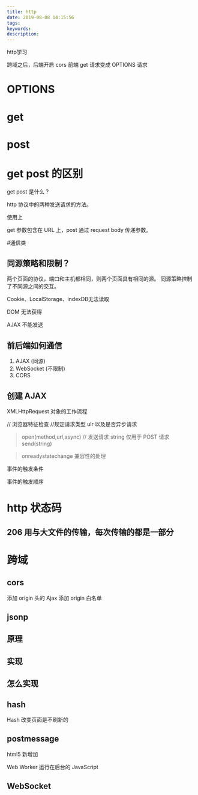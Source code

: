 ```yaml
---
title: http
date: 2019-08-08 14:15:56
tags:
keywords:
description:
---
```

http学习

<!-- more -->

跨域之后，后端开启 cors 前端 get 请求变成 OPTIONS 请求

# OPTIONS

# get

# post

# get post 的区别

get post 是什么？

http 协议中的两种发送请求的方法。

使用上

get 参数包含在 URL 上，post 通过 request body 传递参数。

#通信类

## 同源策略和限制？

两个页面的协议，端口和主机都相同，则两个页面具有相同的源。
同源策略控制了不同源之间的交互。

Cookie、LocalStorage、indexDB无法读取

DOM 无法获得

AJAX 不能发送

## 前后端如何通信

1. AJAX (同源)
2. WebSocket (不限制)
3. CORS

## 创建 AJAX

XMLHttpRequest 对象的工作流程

// 浏览器特征检查
//规定请求类型 ulr 以及是否异步请求
>open(method,url,async)
// 发送请求 string 仅用于 POST 请求
>send(string)

>onreadystatechange
兼容性的处理

事件的触发条件

事件的触发顺序

# http 状态码

## 206 用与大文件的传输，每次传输的都是一部分

# 跨域

## cors

添加 origin 头的 Ajax
添加 origin 白名单

## jsonp

## 原理
## 实现
## 怎么实现

## hash
Hash 改变页面是不刷新的
## postmessage

html5 新增加

Web Worker 运行在后台的 JavaScript

## WebSocket
